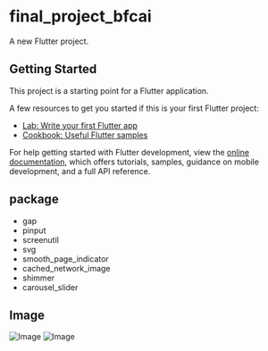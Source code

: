 # final_project_bfcai

A new Flutter project.

## Getting Started

This project is a starting point for a Flutter application.

A few resources to get you started if this is your first Flutter project:

- [Lab: Write your first Flutter app](https://docs.flutter.dev/get-started/codelab)
- [Cookbook: Useful Flutter samples](https://docs.flutter.dev/cookbook)

For help getting started with Flutter development, view the
[online documentation](https://docs.flutter.dev/), which offers tutorials,
samples, guidance on mobile development, and a full API reference.
## package 
- gap 
- pinput
- screenutil
- svg
- smooth_page_indicator
- cached_network_image
- shimmer
- carousel_slider

## Image 
![Image](https://github.com/user-attachments/assets/7051270f-1209-4735-8eec-df39712f5eb5)  ![Image](https://github.com/user-attachments/assets/19572c32-3fb2-4eff-b592-75a1cdca9a6c)
